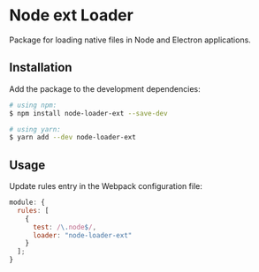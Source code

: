# Node ext Loader

Package for loading native files in Node and Electron applications.

## Installation

Add the package to the development dependencies:

```bash
# using npm:
$ npm install node-loader-ext --save-dev

# using yarn:
$ yarn add --dev node-loader-ext
```

## Usage

Update rules entry in the Webpack configuration file:

```js
module: {
  rules: [
    {
      test: /\.node$/,
      loader: "node-loader-ext"
    }
  ];
}
```